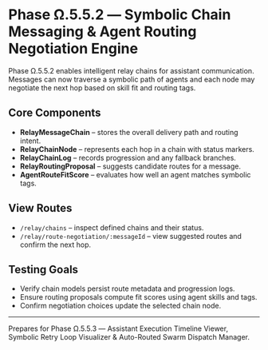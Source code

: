 # Phase Ω.5.5.2 — Symbolic Chain Messaging & Agent Routing Negotiation Engine

Phase Ω.5.5.2 enables intelligent relay chains for assistant communication. Messages can now traverse a symbolic path of agents and each node may negotiate the next hop based on skill fit and routing tags.

## Core Components
- **RelayMessageChain** – stores the overall delivery path and routing intent.
- **RelayChainNode** – represents each hop in a chain with status markers.
- **RelayChainLog** – records progression and any fallback branches.
- **RelayRoutingProposal** – suggests candidate routes for a message.
- **AgentRouteFitScore** – evaluates how well an agent matches symbolic tags.

## View Routes
- `/relay/chains` – inspect defined chains and their status.
- `/relay/route-negotiation/:messageId` – view suggested routes and confirm the next hop.

## Testing Goals
- Verify chain models persist route metadata and progression logs.
- Ensure routing proposals compute fit scores using agent skills and tags.
- Confirm negotiation choices update the selected chain node.

---
Prepares for Phase Ω.5.5.3 — Assistant Execution Timeline Viewer, Symbolic Retry Loop Visualizer & Auto-Routed Swarm Dispatch Manager.
